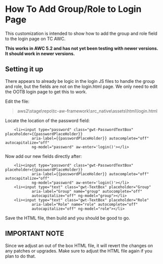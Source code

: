 # How To Add Group/Role to Login Page
This customization is intended to show how to add the group and role field to the login page on TC AWC.

**This works in AWC 5.2 and has not yet been testing with newer versions. It should work in newer versions.**

## Setting it up
There appears to already be logic in the login JS files to handle the group and role, but the fields are not on the login.html page. We only need to edit the OOTB login page to get this to work.

Edit the file: 
> aws2\stage\repo\tc-aw-framework\src_native\assets\html\login.html

Locate the location of the password field:
````
    <li><input type="password" class="gwt-PasswordTextBox" placeholder={{passwordPlaceHolder}}
            aria-label={{passwordPlaceHolder}} autocomplete="off" autocapitalize="off"
            ng-model="password" aw-enter='login()'></li>
````

Now add our new fields directly after:
````
    <li><input type="password" class="gwt-PasswordTextBox" placeholder={{passwordPlaceHolder}}
            aria-label={{passwordPlaceHolder}} autocomplete="off" autocapitalize="off"
            ng-model="password" aw-enter='login()'></li>
    <li><input type="text" class="gwt-TextBox" placeholder="Group"
            aria-label="Group" name="group" autocomplete="off"
            autocapitalize="off" ng-model="group"></li>
    <li><input type="text" class="gwt-TextBox" placeholder="Role"
            aria-label="Role" name="role" autocomplete="off"
            autocapitalize="off" ng-model="role"></li>
````

Save the HTML file, then build and you should be good to go.


## IMPORTANT NOTE
Since we adjust an out of the box HTML file, it will revert the changes on any patches or upgrades. Make sure to adjust the HTML file again if you plan to do that.
